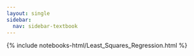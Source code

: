 ```yaml
---
layout: single
sidebar:
  nav: sidebar-textbook
---
```


{% include notebooks-html/Least_Squares_Regression.html %}
